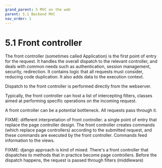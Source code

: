 ```yaml
---
grand_parent: 5 MVC on the web
parent: 5.1 Backend MVC
nav_order: 1
---
```

# 5.1 Front controller

The front controller (sometimes called Application) is the first point of entry
for the request. It handles the overall dispatch to the relevant controller,
and deals with common needs such as authentication, session management,
security, redirection. It contains logic that all requests must consider,
reducing code duplication. It also adds data to the execution context.

Dispatch to the front controller is performed directly from the webserver.

Typically, the front controller can host a list of intercepting filters, classes aimed at
performing specific operations on the incoming request.

A front controller can be a potential bottleneck. All requests pass through it.

FIXME: different interpretation of front controller. a single point of entry that replace
the page controller design. The front controller creates commands (which replace page controllers)
according to the submitted request, and these commands are executed by the front controller.
Commands feed information to the views.

FIXME: django approach is kind of mixed. There's a front controller that dispatches to methods
that in practice become page controllers. Before the dispatch happens, the request is passed
through filters (middleware)



